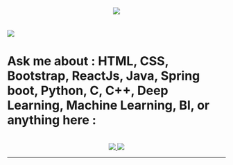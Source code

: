 <h1 align="center">
    <img src="https://readme-typing-svg.herokuapp.com/?font=Righteous&size=35&center=true&vCenter=true&width=500&height=70&duration=4000&lines=Hi+There!+👋;+I'm+Rachid+Sabir!+;+I'm+Software+Engineer+" />
</h1>

<br/>

<div>
    <img src="https://readme-typing-svg.herokuapp.com/?font=Righteous&size=35&center=true&vCenter=true&width=500&height=70&duration=4000&lines=New+Error,+New+Lesson;+New+Bug+,+New+Lesson;+New+Error+,+New+Brain+Cell" />
    <h1>Ask me about : HTML, CSS, Bootstrap, ReactJs, Java, Spring boot, Python, C, C++, Deep Learning, Machine Learning, BI, or anything here :</h1>
</div>

<br/>
 
<div align="center"> 
  <a href="mailto:rachidsabir326@gmail.com">
    <img src="https://img.shields.io/badge/Gmail-333333?style=for-the-badge&logo=gmail&logoColor=red" />
  </a>
    
  <a href="https://www.linkedin.com/in/rachid-sabir/" target="_blank">
    <img src="https://img.shields.io/badge/LinkedIn-0077B5?style=for-the-badge&logo=linkedin&logoColor=white" target="_blank" />
  </a>
</div>
<hr/>
<br/>
